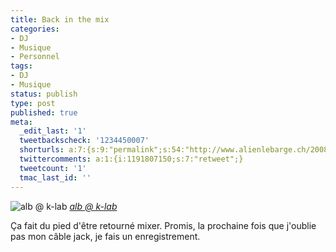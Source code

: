 ```yaml
---
title: Back in the mix
categories:
- DJ
- Musique
- Personnel
tags:
- DJ
- Musique
status: publish
type: post
published: true
meta:
  _edit_last: '1'
  tweetbackscheck: '1234450007'
  shorturls: a:7:{s:9:"permalink";s:54:"http://www.alienlebarge.ch/2008/03/08/back-in-the-mix/";s:7:"tinyurl";s:25:"http://tinyurl.com/btadqr";s:4:"isgd";s:17:"http://is.gd/iuf6";s:5:"bitly";s:18:"http://bit.ly/NXCw";s:5:"snipr";s:22:"http://snipr.com/bcm2k";s:5:"snurl";s:22:"http://snurl.com/bcm2k";s:7:"snipurl";s:24:"http://snipurl.com/bcm2k";}
  twittercomments: a:1:{i:1191807150;s:7:"retweet";}
  tweetcount: '1'
  tmac_last_id: ''
---
```

<img src="http://farm4.static.flickr.com/3022/2318469351_687e8903b0.jpg" alt="alb @ k-lab" />
<em><a title="photo sharing" href="http://www.flickr.com/photos/alienlebarge/2318469351/">alb @ k-lab</a></em>

Ça fait du pied d'être retourné mixer. Promis, la prochaine fois que j'oublie pas mon câble jack, je fais un enregistrement.
